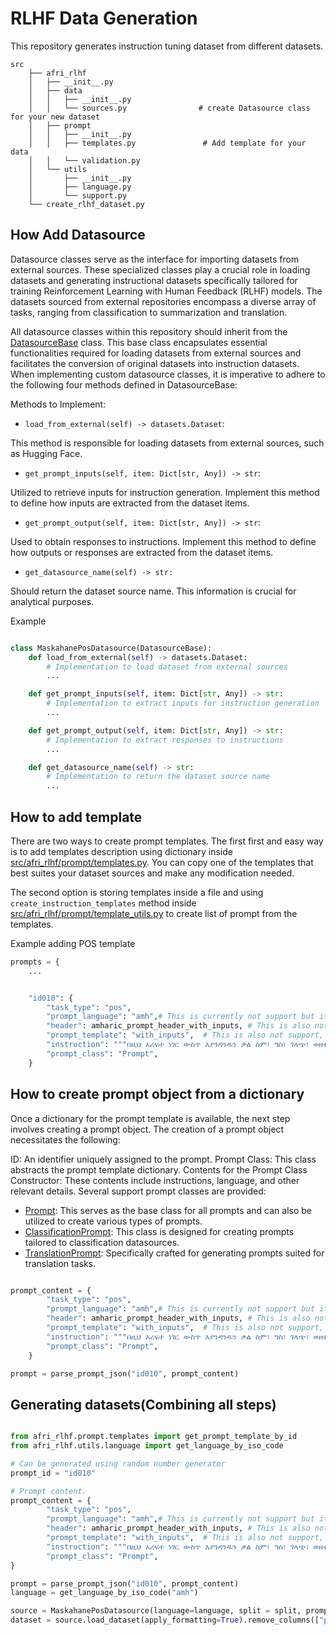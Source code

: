 # RLHF Data Generation

This repository generates instruction tuning dataset from different datasets.  

```
src
    ├── afri_rlhf
    │   ├── __init__.py
    │   ├── data
    │   │   ├── __init__.py
    │   │   └── sources.py                # create Datasource class for your new dataset
    │   ├── prompt
    │   │   ├── __init__.py
    │   │   ├── templates.py               # Add template for your data 
    │   │   └── validation.py
    │   └── utils
    │       ├── __init__.py
    │       ├── language.py
    │       └── support.py
    └── create_rlhf_dataset.py
```


## How Add Datasource


Datasource classes serve as the interface for importing datasets from external sources. These specialized classes play a crucial role in loading datasets and generating instructional datasets specifically tailored for training Reinforcement Learning with Human Feedback (RLHF) models. The datasets sourced from external repositories encompass a diverse array of tasks, ranging from classification to summarization and translation.


All datasource classes within this repository should inherit from the [DatasourceBase](src/afri_rlhf/data/sources.py) class. This base class encapsulates essential functionalities required for loading datasets from external sources and facilitates the conversion of original datasets into instruction datasets. When implementing custom datasource classes, it is imperative to adhere to the following four methods defined in DatasourceBase:

Methods to Implement:
* `load_from_external(self) -> datasets.Dataset`:

This method is responsible for loading datasets from external sources, such as Hugging Face.
* `get_prompt_inputs(self, item: Dict[str, Any]) -> str`:

Utilized to retrieve inputs for instruction generation. Implement this method to define how inputs are extracted from the dataset items.
* `get_prompt_output(self, item: Dict[str, Any]) -> str`:

Used to obtain responses to instructions. Implement this method to define how outputs or responses are extracted from the dataset items.
* `get_datasource_name(self) -> str:`

Should return the dataset source name. This information is crucial for analytical purposes.


Example 
```python

class MaskahanePosDatasource(DatasourceBase):
    def load_from_external(self) -> datasets.Dataset:
        # Implementation to load dataset from external sources
        ...

    def get_prompt_inputs(self, item: Dict[str, Any]) -> str:
        # Implementation to extract inputs for instruction generation
        ...

    def get_prompt_output(self, item: Dict[str, Any]) -> str:
        # Implementation to extract responses to instructions
        ...

    def get_datasource_name(self) -> str:
        # Implementation to return the dataset source name
        ...

```

## How to add template


There are two ways to create prompt templates. The first first and easy way is to add templates description using dictionary inside [src/afri_rlhf/prompt/templates.py](src/afri_rlhf/prompt/templates.py). You can copy one of the templates that best suites your dataset sources and make any modification needed. 

The second option is storing templates inside a file and using `create_instruction_templates` method inside [src/afri_rlhf/prompt/template_utils.py](src/afri_rlhf/prompt/template_utils.py) to create list of prompt from the templates. 

Example adding POS template

```python
prompts = {
    ...


    "id010": {
        "task_type": "pos",
        "prompt_language": "amh",# This is currently not support but it should be provided to make it compatible in the future
        "header": amharic_prompt_header_with_inputs, # This is also not support, but should be provided for compatablity in the future
        "prompt_template": "with_inputs",  # This is also not support, but should be provided for compatablity in the future
        "instruction": """በዚህ አረፍተ ነገር ውስጥ እያንዳንዱን ቃል ስም፣ ግስ፣ ገላጭ፣ ወዘተ እያልክ መድብ""",
        "prompt_class": "Prompt",
    }
```


## How to create prompt object from a dictionary

Once a dictionary for the prompt template is available, the next step involves creating a prompt object. The creation of a prompt object necessitates the following:

ID: An identifier uniquely assigned to the prompt.
Prompt Class: This class abstracts the prompt template dictionary.
Contents for the Prompt Class Constructor: These contents include instructions, language, and other relevant details.
Several support prompt classes are provided:

* [Prompt](src/afri_rlhf/prompt/templates.py#L89): This serves as the base class for all prompts and can also be utilized to create various types of prompts.
* [ClassificationPrompt](src/afri_rlhf/prompt/templates.py#L107): This class is designed for creating prompts tailored to classification datasources.
* [TranslationPrompt](src/afri_rlhf/prompt/templates.py#L117): Specifically crafted for generating prompts suited for translation tasks.

```python

prompt_content = {
        "task_type": "pos",
        "prompt_language": "amh",# This is currently not support but it should be provided to make it compatible in the future
        "header": amharic_prompt_header_with_inputs, # This is also not support, but should be provided for compatablity in the future
        "prompt_template": "with_inputs",  # This is also not support, but should be provided for compatablity in the future
        "instruction": """በዚህ አረፍተ ነገር ውስጥ እያንዳንዱን ቃል ስም፣ ግስ፣ ገላጭ፣ ወዘተ እያልክ መድብ""",
        "prompt_class": "Prompt",
    }

prompt = parse_prompt_json("id010", prompt_content)

```




## Generating datasets(Combining all steps)


```python

from afri_rlhf.prompt.templates import get_prompt_template_by_id
from afri_rlhf.utils.language import get_language_by_iso_code

# Can be generated using random number generator
prompt_id = "id010"

# Prompt content.
prompt_content = {
        "task_type": "pos",
        "prompt_language": "amh",# This is currently not support but it should be provided to make it compatible in the future
        "header": amharic_prompt_header_with_inputs, # This is also not support, but should be provided for compatablity in the future
        "prompt_template": "with_inputs",  # This is also not support, but should be provided for compatablity in the future
        "instruction": """በዚህ አረፍተ ነገር ውስጥ እያንዳንዱን ቃል ስም፣ ግስ፣ ገላጭ፣ ወዘተ እያልክ መድብ""",
        "prompt_class": "Prompt",
}

prompt = parse_prompt_json("id010", prompt_content)
language = get_language_by_iso_code("amh")

source = MaskahanePosDatasource(language=language, split = split, prompt=prompt)
dataset = source.load_dataset(apply_formatting=True).remove_columns(["prompt_header", "datasource", "prompt"])


```



